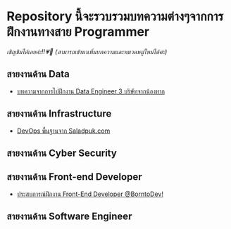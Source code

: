 # Repository นี้จะรวบรวมบทความต่างๆจากการฝึกงานทางสาย Programmer

_เชิญชิมได้เลยค่ะ!!💗🤟_
_(สามารถเข้ามาเพิ่มบทความและหมวดหมู่ใหม่ได้ค่ะ)_

## สายงานด้าน Data

- [บทความจากการไปฝึกงาน Data Engineer 3 บริษัทจากน้องทาก](https://discuss.dataengineercafe.io/t/data-engineer-3/584)

## สายงานด้าน Infrastructure

- [DevOps พื้นฐานจาก Saladpuk.com](https://www.saladpuk.com/basic/devops)

## สายงานด้าน Cyber Security

## สายงานด้าน Front-end Developer

- [ประสบการณ์ฝึกงาน Front-End Developer @BorntoDev!](https://www.borntodev.com/2022/05/23/%E0%B8%9B%E0%B8%A3%E0%B8%B0%E0%B8%AA%E0%B8%9A%E0%B8%81%E0%B8%B2%E0%B8%A3%E0%B8%93%E0%B9%8C%E0%B8%9D%E0%B8%B6%E0%B8%81%E0%B8%87%E0%B8%B2%E0%B8%99-front-end-developer-borntodev/)

## สายงานด้าน Software Engineer
